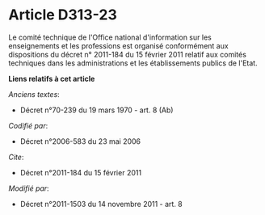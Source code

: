 # Article D313-23

Le comité technique de l'Office national d'information sur les enseignements et les professions est organisé conformément aux
dispositions du décret n° 2011-184 du 15 février 2011 relatif aux comités techniques dans les administrations et les
établissements publics de l'Etat.

**Liens relatifs à cet article**

_Anciens textes_:

  - Décret n°70-239 du 19 mars 1970 - art. 8 (Ab)

_Codifié par_:

  - Décret n°2006-583 du 23 mai 2006

_Cite_:

  - Décret n°2011-184 du 15 février 2011

_Modifié par_:

  - Décret n°2011-1503 du 14 novembre 2011 - art. 8
